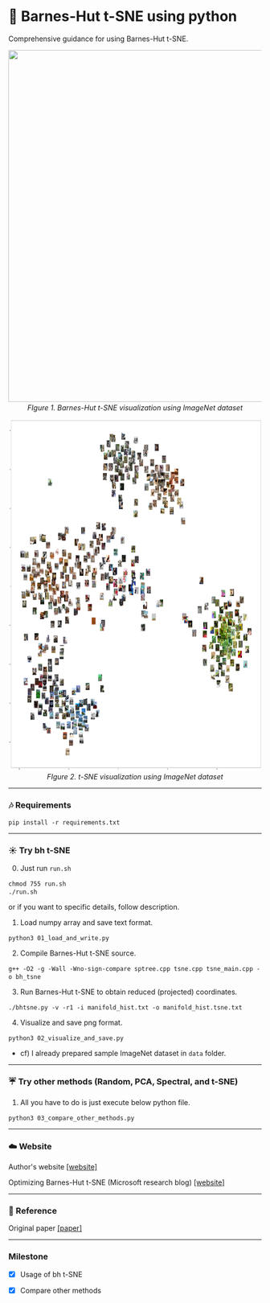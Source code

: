 # :sunrise_over_mountains: Barnes-Hut t-SNE using python
Comprehensive guidance for using Barnes-Hut t-SNE.

<p align="center">
  <img width="1000" height="700" src="/pic/bhtsne_resized.png" alt>
  <em>FIgure 1. Barnes-Hut t-SNE visualization using ImageNet dataset</em>
</p>

<p align="center">
  <img width="1000" height="700" src="/pic/tsne_resized.png" alt>
  <em>FIgure 2. t-SNE visualization using ImageNet dataset</em>
</p>


----
### :notes: Requirements
```shell
pip install -r requirements.txt
```


----
### :sunny: Try bh t-SNE

0. Just run `run.sh`
```shell
chmod 755 run.sh
./run.sh
```

or if you want to specific details, follow description.

1. Load numpy array and save text format.
```shell
python3 01_load_and_write.py
```

2. Compile Barnes-Hut t-SNE source.
```shell
g++ -O2 -g -Wall -Wno-sign-compare sptree.cpp tsne.cpp tsne_main.cpp -o bh_tsne
```

3. Run Barnes-Hut t-SNE to obtain reduced (projected) coordinates.
```shell
./bhtsne.py -v -r1 -i manifold_hist.txt -o manifold_hist.tsne.txt
```

4. Visualize and save png format.
```shell
python3 02_visualize_and_save.py
```

* cf) I already prepared sample ImageNet dataset in `data` folder.


----
### :umbrella: Try other methods (Random, PCA, Spectral, and t-SNE)

1. All you have to do is just execute below python file.
```shell
python3 03_compare_other_methods.py
```


----
### :cloud: Website
Author's website [[website]](https://lvdmaaten.github.io/tsne/)

Optimizing Barnes-Hut t-SNE (Microsoft research blog) [[website]](https://www.microsoft.com/en-us/research/blog/optimizing-barnes-hut-t-sne/)


----
### :palm_tree: Reference

Original paper [[paper]](http://lvdmaaten.github.io/publications/papers/JMLR_2014.pdf)

----
### Milestone

- [x] Usage of bh t-SNE
- [x] Compare other methods

